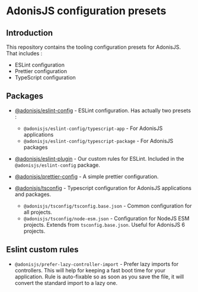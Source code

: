 # AdonisJS configuration presets

## Introduction

This repository contains the tooling configuration presets for AdonisJS. That includes :

- ESLint configuration
- Prettier configuration
- TypeScript configuration

## Packages

- [@adonisjs/eslint-config](./packages/eslint-config) - ESLint configuration. Has actually two presets :
  - `@adonisjs/eslint-config/typescript-app` - For AdonisJS applications
  - `@adonisjs/eslint-config/typescript-package` - For AdonisJS packages
- [@adonisjs/eslint-plugin](./packages/eslint-plugin) - Our custom rules for ESLint. Included in the `@adonisjs/eslint-config` package.

- [@adonisjs/prettier-config](./packages/prettier-config/) - A simple prettier configuration.
- [@adonisjs/tsconfig](./packages/typescript-config/) - Typescript configuration for AdonisJS applications and packages.
  - `@adonisjs/tsconfig/tsconfig.base.json` - Common configuration for all projects.
  - `@adonisjs/tsconfig/node-esm.json` - Configuration for NodeJS ESM projects. Extends from `tsconfig.base.json`. Useful for AdonisJS 6 projects.

## Eslint custom rules

- `@adonisjs/prefer-lazy-controller-import` - Prefer lazy imports for controllers. This will help for keeping a fast boot time for your application. Rule is auto-fixable so as soon as you save the file, it will convert the standard import to a lazy one.
